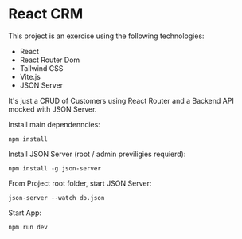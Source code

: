 # React CRM
This project is an exercise using the following technologies:

- React
- React Router Dom
- Tailwind CSS
- Vite.js
- JSON Server

It's just a CRUD of Customers using React Router and a Backend API mocked with JSON Server.

Install main dependenncies:
```
npm install
```
Install JSON Server (root / admin previligies requierd):

```
npm install -g json-server
```

From Project root folder, start JSON Server:

```
json-server --watch db.json
```

Start App:

```
npm run dev
```